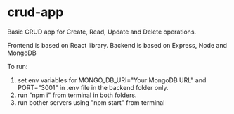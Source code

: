 # crud-app
Basic CRUD app for Create, Read, Update and Delete operations.

Frontend is based on React library.
Backend is based on Express, Node and MongoDB

To run:
1. set env variables for MONGO_DB_URI="Your MongoDB URL" and PORT="3001" in .env file in the backend folder only.
2. run "npm i" from terminal in both folders.
3. run bother servers using "npm start" from terminal
